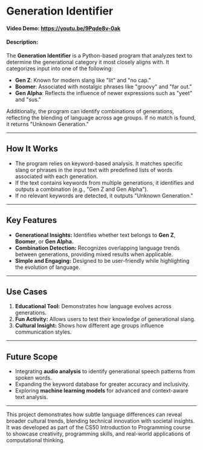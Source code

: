 # Generation Identifier
#### Video Demo: <https://youtu.be/9Pqde8v-0ak>
#### Description:
The **Generation Identifier** is a Python-based program that analyzes text to determine the generational category it most closely aligns with. It categorizes input into one of the following:
- **Gen Z**: Known for modern slang like "lit" and "no cap."
- **Boomer**: Associated with nostalgic phrases like "groovy" and "far out."
- **Gen Alpha**: Reflects the influence of newer expressions such as "yeet" and "sus."

Additionally, the program can identify combinations of generations, reflecting the blending of language across age groups. If no match is found, it returns "Unknown Generation."

---

## How It Works

- The program relies on keyword-based analysis. It matches specific slang or phrases in the input text with predefined lists of words associated with each generation.
- If the text contains keywords from multiple generations, it identifies and outputs a combination (e.g., "Gen Z and Gen Alpha").
- If no relevant keywords are detected, it outputs "Unknown Generation."

---

## Key Features

- **Generational Insights:** Identifies whether text belongs to **Gen Z**, **Boomer**, or **Gen Alpha.**
- **Combination Detection:** Recognizes overlapping language trends between generations, providing mixed results when applicable.
- **Simple and Engaging:** Designed to be user-friendly while highlighting the evolution of language.

---

## Use Cases

1. **Educational Tool:** Demonstrates how language evolves across generations.
2. **Fun Activity:** Allows users to test their knowledge of generational slang.
3. **Cultural Insight:** Shows how different age groups influence communication styles.

---

## Future Scope

- Integrating **audio analysis** to identify generational speech patterns from spoken words.
- Expanding the keyword database for greater accuracy and inclusivity.
- Exploring **machine learning models** for advanced and context-aware text analysis.

---

This project demonstrates how subtle language differences can reveal broader cultural trends, blending technical innovation with societal insights. It was developed as part of the CS50 Introduction to Programming course to showcase creativity, programming skills, and real-world applications of computational thinking.
